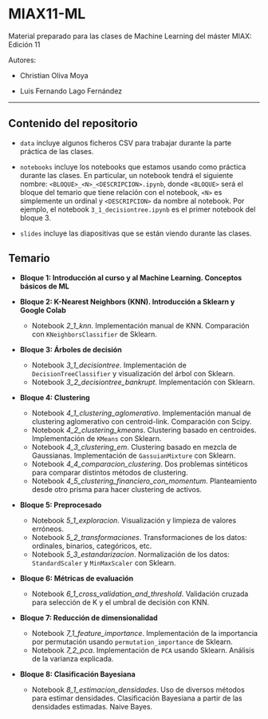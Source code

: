 # MIAX11-ML

Material preparado para las clases de Machine Learning del máster MIAX: Edición 11

Autores:

* Christian Oliva Moya

* Luis Fernando Lago Fernández

<hr>

## Contenido del repositorio

* `data` incluye algunos ficheros CSV para trabajar durante la parte práctica de las clases.

* `notebooks` incluye los notebooks que estamos usando como práctica durante las clases. En particular, un notebook tendrá el siguiente nombre: `<BLOQUE>_<N>_<DESCRIPCION>.ipynb`, donde `<BLOQUE>` será el bloque del temario que tiene relación con el notebook, `<N>` es simplemente un ordinal y `<DESCRIPCION>` da nombre al notebook. Por ejemplo, el notebook `3_1_decisiontree.ipynb` es el primer notebook del bloque 3.

* `slides` incluye las diapositivas que se están viendo durante las clases.

## Temario

* **Bloque 1: Introducción al curso y al Machine Learning. Conceptos básicos de ML**

* **Bloque 2: K-Nearest Neighbors (KNN). Introducción a Sklearn y Google Colab**
  * Notebook *2_1_knn*. Implementación manual de KNN. Comparación con `KNeighborsClassifier` de Sklearn.

* **Bloque 3: Árboles de decisión**
  * Notebook *3_1_decisiontree*. Implementación de `DecisionTreeClassifier` y visualización del árbol con Sklearn.
  * Notebook *3_2_decisiontree_bankrupt*. Implementación con Sklearn.

* **Bloque 4: Clustering**
  * Notebook *4_1_clustering_aglomerativo*. Implementación manual de clustering aglomerativo con centroid-link. Comparación con Scipy.
  * Notebook *4_2_clustering_kmeans*. Clustering basado en centroides. Implementación de `KMeans` con Sklearn.
  * Notebook *4_3_clustering_em*. Clustering basado en mezcla de Gaussianas. Implementación de `GassuianMixture` con Sklearn.
  * Notebook *4_4_comparacion_clustering*. Dos problemas sintéticos para comparar distintos métodos de clustering.
  * Notebook *4_5_clustering_financiero_con_momentum*. Planteamiento desde otro prisma para hacer clustering de activos.

* **Bloque 5: Preprocesado**
  * Notebook *5_1_exploracion*. Visualización y limpieza de valores erróneos.
  * Notebook *5_2_transformaciones*. Transformaciones de los datos: ordinales, binarios, categóricos, etc.
  * Notebook *5_3_estandarizacion*. Normalización de los datos: `StandardScaler` y `MinMaxScaler` con Sklearn.

* **Bloque 6: Métricas de evaluación** 
  * Notebook *6_1_cross_validation_and_threshold*. Validación cruzada para selección de K y el umbral de decisión con KNN.

* **Bloque 7: Reducción de dimensionalidad**
  * Notebook *7_1_feature_importance*. Implementación de la importancia por permutación usando `permutation_importance` de Sklearn.
  * Notebook *7_2_pca*. Implementación de `PCA` usando Sklearn. Análisis de la varianza explicada.

* **Bloque 8: Clasificación Bayesiana**
  * Notebook *8_1_estimacion_densidades*. Uso de diversos métodos para estimar densidades. Clasificación Bayesiana a partir de las densidades estimadas. Naive Bayes.
